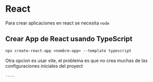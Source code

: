 # React

Para crear aplicaciones en react se necesita `node`

## Crear App de React usando TypeScript

```ps
npx create-react-app <nombre-app> --template typescript
```

Otra opcion es usar vite, el problema es que no crea muchas de las configuraciones iniciales del proyect

```psnpm create vite@latest 
....
```